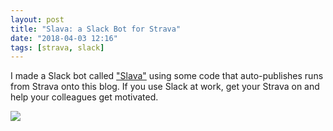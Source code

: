 ```yaml
---
layout: post
title: "Slava: a Slack Bot for Strava"
date: "2018-04-03 12:16"
tags: [strava, slack]
---
```

I made a Slack bot called ["Slava"](https://slava.playplay.io/) using some code that auto-publishes runs from Strava onto this blog. If you use Slack at work, get your Strava on and help your colleagues get motivated.

<a href='https://slava.playplay.io'>![](https://platform.slack-edge.com/img/add_to_slack.png)</a>

